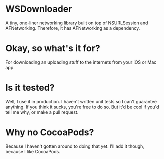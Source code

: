 WSDownloader
============

A tiny, one-liner networking library built on top of NSURLSession and AFNetworking. Therefore, it has AFNetworking as a dependency.

Okay, so what's it for?
=====
For downloading an uploading stuff to the internets from your iOS or Mac app.

Is it tested?
=====
Well, I use it in production. I haven't written unit tests so I can't guarantee anything. If you think it sucks, you're free to do so. But it'd be cool if you'd tell me why, or make a pull request.

Why no CocoaPods?
=====
Because I haven't gotten around to doing that yet. I'll add it though, because I like CocoaPods.



